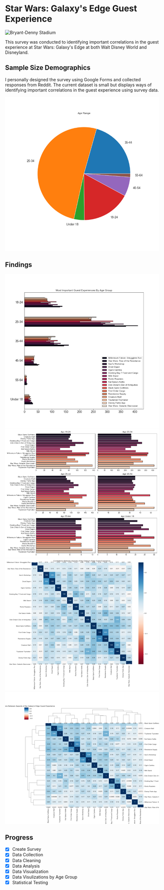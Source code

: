# Star Wars: Galaxy's Edge Guest Experience
![Bryant-Denny Stadium](images/stadium.png)

This survey was conducted to identifying important correlations in the guest experience at Star Wars: Galaxy's Edge at both Walt Disney World and Disneyland.

## Sample Size Demographics
I personally designed the survey using Google Forms and collected responses from Reddit. The current dataset is small but displays ways of identifying important correlations in the guest experience using survey data. 

![Age](images/age.png)

## Findings
![Ages Grouped](images/age_grouped.png)
![Ages Seperate](images/age_seperate.png)
![Corr Matrix](images/corrmatrix.png)
![Clustermap](images/clustermap.png)

## Progress
- [x] Create Survey
- [x] Data Collection
- [x] Data Cleaning
- [x] Data Analysis
- [x] Data Visualization
- [x] Data Visulizations by Age Group
- [x] Statistical Testing
